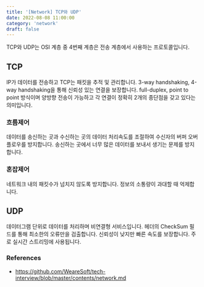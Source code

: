 ```yaml
---
title: '[Network] TCP와 UDP'
date: 2022-08-08 11:00:00
category: 'network'
draft: false
---
```


TCP와 UDP는 OSI 계층 중 4번째 계층은 전송 계층에서 사용하는 프로토콜입니다.

## TCP

IP가 데이터를 전송하고 TCP는 패킷을 추적 및 관리합니다.
3-way handshaking, 4-way handshaking을 통해 신뢰성 있는 연결을 보장합니다.
full-duplex, point to point 방식이며 양방향 전송이 가능하고 각 연결이 정확히 2개의 종단점을 갖고 있다는 의미입니다.

### 흐름제어

데이터를 송신하는 곳과 수신하는 곳의 데이터 처리속도를 조절하여 수신자의 버퍼 오버플로우를 방지합니다.
송신하는 곳에서 너무 많은 데이터를 보내서 생기는 문제를 방지합니다.

### 혼잡제어

네트워크 내의 패킷수가 넘치지 않도록 방지합니다.
정보의 소통량이 과대할 때 억제합니다.

## UDP

데이터그램 단위로 데이터를 처리하며 비연결형 서비스입니다.
헤더의 CheckSum 필드를 통해 최소한의 오류만을 검출합니다.
신뢰성이 낮지만 빠른 속도를 보장합니다. 주로 실시간 스트리밍에 사용됩니다.

### References

- https://github.com/WeareSoft/tech-interview/blob/master/contents/network.md